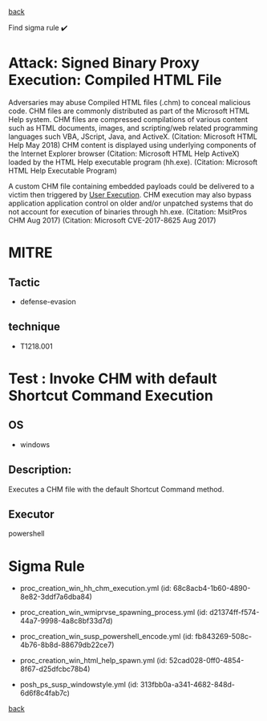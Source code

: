
[back](../index.md)

Find sigma rule :heavy_check_mark: 

# Attack: Signed Binary Proxy Execution: Compiled HTML File 

Adversaries may abuse Compiled HTML files (.chm) to conceal malicious code. CHM files are commonly distributed as part of the Microsoft HTML Help system. CHM files are compressed compilations of various content such as HTML documents, images, and scripting/web related programming languages such VBA, JScript, Java, and ActiveX. (Citation: Microsoft HTML Help May 2018) CHM content is displayed using underlying components of the Internet Explorer browser (Citation: Microsoft HTML Help ActiveX) loaded by the HTML Help executable program (hh.exe). (Citation: Microsoft HTML Help Executable Program)

A custom CHM file containing embedded payloads could be delivered to a victim then triggered by [User Execution](https://attack.mitre.org/techniques/T1204). CHM execution may also bypass application application control on older and/or unpatched systems that do not account for execution of binaries through hh.exe. (Citation: MsitPros CHM Aug 2017) (Citation: Microsoft CVE-2017-8625 Aug 2017)

# MITRE
## Tactic
  - defense-evasion


## technique
  - T1218.001


# Test : Invoke CHM with default Shortcut Command Execution
## OS
  - windows


## Description:
Executes a CHM file with the default Shortcut Command method.

## Executor
powershell

# Sigma Rule
 - proc_creation_win_hh_chm_execution.yml (id: 68c8acb4-1b60-4890-8e82-3ddf7a6dba84)

 - proc_creation_win_wmiprvse_spawning_process.yml (id: d21374ff-f574-44a7-9998-4a8c8bf33d7d)

 - proc_creation_win_susp_powershell_encode.yml (id: fb843269-508c-4b76-8b8d-88679db22ce7)

 - proc_creation_win_html_help_spawn.yml (id: 52cad028-0ff0-4854-8f67-d25dfcbc78b4)

 - posh_ps_susp_windowstyle.yml (id: 313fbb0a-a341-4682-848d-6d6f8c4fab7c)



[back](../index.md)
